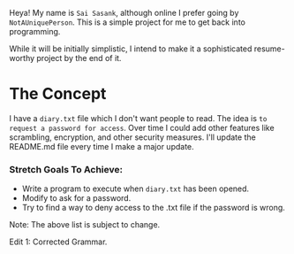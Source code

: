 Heya! My name is `Sai Sasank`, although online I prefer going by `NotAUniquePerson`. This is a simple project for me to get back into programming.

While it will be initially simplistic, I intend to make it a sophisticated resume-worthy project by the end of it.

# The Concept #

I have a `diary.txt` file which I don't want people to read. The idea is `to request a password for access`.
Over time I could add other features like scrambling, encryption, and other security measures. I'll update the README.md file every time I make a major update.

### Stretch Goals To Achieve: ###

- Write a program to execute when `diary.txt` has been opened.
- Modify to ask for a password.
- Try to find a way to deny access to the .txt file if the password is wrong.

Note: The above list is subject to change.

Edit 1: Corrected Grammar.
